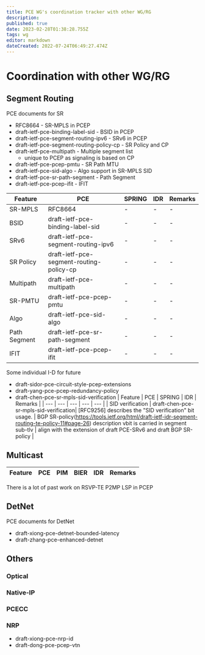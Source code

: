 ```yaml
---
title: PCE WG's coordination tracker with other WG/RG
description: 
published: true
date: 2023-02-28T01:38:28.755Z
tags: wg
editor: markdown
dateCreated: 2022-07-24T06:49:27.474Z
---
```


# Coordination with other WG/RG

## Segment Routing

PCE documents for SR
* RFC8664 - SR-MPLS in PCEP
* draft-ietf-pce-binding-label-sid - BSID in PCEP
* draft-ietf-pce-segment-routing-ipv6 - SRv6 in PCEP
* draft-ietf-pce-segment-routing-policy-cp - SR Policy and CP
* draft-ietf-pce-multipath - Multiple segment list 
	* unique to PCEP as signaling is based on CP
* draft-ietf-pce-pcep-pmtu - SR Path MTU
* draft-ietf-pce-sid-algo - Algo support in SR-MPLS SID
* draft-ietf-pce-sr-path-segment - Path Segment
* draft-ietf-pce-pcep-ifit - IFIT


| Feature | PCE | SPRING | IDR | Remarks |
| --- | --- | --- | --- | --- |
| SR-MPLS | RFC8664 | - | - | - |
| BSID | draft-ietf-pce-binding-label-sid | - | - | - |
| SRv6 | draft-ietf-pce-segment-routing-ipv6 | - | - | - |
| SR Policy | draft-ietf-pce-segment-routing-policy-cp | - | - | - |
| Multipath | draft-ietf-pce-multipath | - | - | - |
| SR-PMTU | draft-ietf-pce-pcep-pmtu | - | - | - |
| Algo | draft-ietf-pce-sid-algo | - | - | - |
| Path Segment | draft-ietf-pce-sr-path-segment | - | - | - |
| IFIT | draft-ietf-pce-pcep-ifit | - | - | - |

Some individual I-D for future
* draft-sidor-pce-circuit-style-pcep-extensions 
* draft-yang-pce-pcep-redundancy-policy
* draft-chen-pce-sr-mpls-sid-verification
| Feature | PCE | SPRING | IDR | Remarks |
|  ---    | --- | ---    | --- | ---     |
| SID verification | draft-chen-pce-sr-mpls-sid-verification| [RFC9256] describes the "SID verification" bit usage. | BGP SR-policy(https://tools.ietf.org/html/draft-ietf-idr-segment-routing-te-policy-11#page-26)  description vbit is carried in segment sub-tlv |  align with the extension of draft PCE-SRv6 and draft BGP SR-policy |

## Multicast


| Feature | PCE | PIM | BIER | IDR | Remarks |
| --- | --- | --- | --- | --- | --- |

There is a lot of past work on RSVP-TE P2MP LSP in PCEP

## DetNet

PCE documents for DetNet
* draft-xiong-pce-detnet-bounded-latency
* draft-zhang-pce-enhanced-detnet

## Others

### Optical

### Native-IP

### PCECC

### NRP
* draft-xiong-pce-nrp-id
* draft-dong-pce-pcep-vtn
